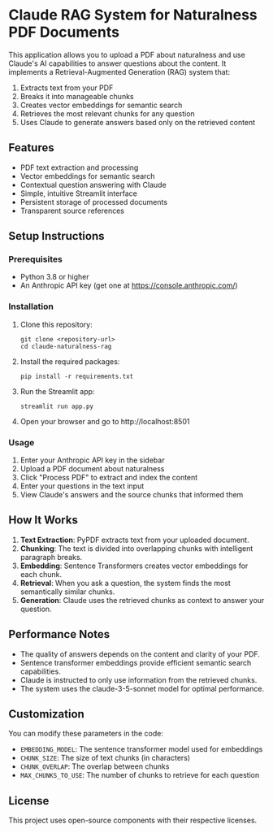 # Claude RAG System for Naturalness PDF Documents

This application allows you to upload a PDF about naturalness and use Claude's AI capabilities to answer questions about the content. It implements a Retrieval-Augmented Generation (RAG) system that:

1. Extracts text from your PDF
2. Breaks it into manageable chunks
3. Creates vector embeddings for semantic search
4. Retrieves the most relevant chunks for any question
5. Uses Claude to generate answers based only on the retrieved content

## Features

- PDF text extraction and processing
- Vector embeddings for semantic search
- Contextual question answering with Claude
- Simple, intuitive Streamlit interface
- Persistent storage of processed documents
- Transparent source references

## Setup Instructions

### Prerequisites

- Python 3.8 or higher
- An Anthropic API key (get one at https://console.anthropic.com/)

### Installation

1. Clone this repository:
   ```
   git clone <repository-url>
   cd claude-naturalness-rag
   ```

2. Install the required packages:
   ```
   pip install -r requirements.txt
   ```

3. Run the Streamlit app:
   ```
   streamlit run app.py
   ```

4. Open your browser and go to http://localhost:8501

### Usage

1. Enter your Anthropic API key in the sidebar
2. Upload a PDF document about naturalness
3. Click "Process PDF" to extract and index the content
4. Enter your questions in the text input
5. View Claude's answers and the source chunks that informed them

## How It Works

1. **Text Extraction**: PyPDF extracts text from your uploaded document.
2. **Chunking**: The text is divided into overlapping chunks with intelligent paragraph breaks.
3. **Embedding**: Sentence Transformers creates vector embeddings for each chunk.
4. **Retrieval**: When you ask a question, the system finds the most semantically similar chunks.
5. **Generation**: Claude uses the retrieved chunks as context to answer your question.

## Performance Notes

- The quality of answers depends on the content and clarity of your PDF.
- Sentence transformer embeddings provide efficient semantic search capabilities.
- Claude is instructed to only use information from the retrieved chunks.
- The system uses the claude-3-5-sonnet model for optimal performance.

## Customization

You can modify these parameters in the code:
- `EMBEDDING_MODEL`: The sentence transformer model used for embeddings
- `CHUNK_SIZE`: The size of text chunks (in characters)
- `CHUNK_OVERLAP`: The overlap between chunks
- `MAX_CHUNKS_TO_USE`: The number of chunks to retrieve for each question

## License

This project uses open-source components with their respective licenses.
